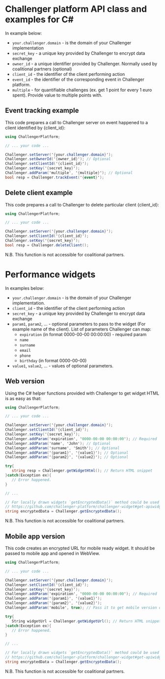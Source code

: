 Challenger platform API class and examples for C#
===

In example below:

 - `your.challenger.domain` - is the domain of your Challenger implementation
 - `secret_key` - a unique key provided by Challenger to encrypt data exchange
 - `owner_id` - a unique identifier provided by Challenger. Normally used by coalitional partners (optional)
 - `client_id` - the identifier of the client performing action
 - `event_id` - the identifier of the corresponding event in Challenger platform.
 - `multiple` - for quantifiable challenges (ex. get 1 point for every 1 euro spent). Provide value to multiple points with.

## Event tracking example

This code prepares a call to Challenger server on event happened to a client identified by {client_id}:

```C#
using ChallengerPlatform;

// ... your code ...

Challenger.setServer('{your.challenger.domain}');
Challenger.setOwnerId('{owner_id}'); // Optional
Challenger.setClientId('{client_id}');
Challenger.setKey('{secret_key}');
Challenger.addParam('multiple', '{multiple}'); // Optional
bool resp = Challenger.trackEvent('{event}');
```

## Delete client example

This code prepares a call to Challenger to delete particular client {client_id}:

```C#
using ChallengerPlatform;

// ... your code ...

Challenger.setServer('{your.challenger.domain}');
Challenger.setClientId('{client_id}');
Challenger.setKey('{secret_key}');
bool resp = Challenger.deleteClient();
```

N.B. This function is not accessible for coalitional partners.

# Performance widgets

In examples below:
 - `your.challenger.domain` - is the domain of your Challenger implementation.
 - `client_id` - the identifier of the client performing action
 - `secret_key` - a unique key provided by Challenger to encrypt data exchange
 - `param1`, `param2`, ... - optional parameters to pass to the widget (For example name of the client). List of parameters Challenger can map:
   - `expiration` (in format 0000-00-00 00:00:00) - required param
   - `name`
   - `surname`
   - `email`
   - `phone`
   - `birthday` (in format 0000-00-00)
 - `value1`, `value2`,  ... - values of optional parameters.

## Web version

Using the C# helper functions provided with Challenger to get widget HTML is as easy as that:

```C#
using ChallengerPlatform;

// ... your code ...

Challenger.setServer('{your.challenger.domain}');
Challenger.setClientId('{client_id}');
Challenger.setKey('{secret_key}');
Challenger.addParam('expiration', '0000-00-00 00:00:00'); // Required
Challenger.addParam('name', 'John'); // Optional
Challenger.addParam('surname', 'Smith'); // Optional
Challenger.addParam('{param1}', '{value1}'); // Optional
Challenger.addParam('{param2}', '{value2}'); // Optional

try{
   string resp = Challenger.getWidgetHtml(); // Return HTML snippet
}catch(Exception ex){
   // Error happened.
}

// ...

// For locally drawn widgets `getEncryptedData()` method could be used instead of `getWidgetHtml()`. Please refer:
// https://github.com/challenger-platform/challenger-widget#get-apiwidgetauthenticateuser for more information
string encryptedData = Challenger.getEncryptedData();

```

N.B. This function is not accessible for coalitional partners.

## Mobile app version

This code creates an encrypted URL for mobile ready widget. It should be passed to mobile app and opened in WebView.

```C#
using ChallengerPlatform;

// ... your code ...

Challenger.setServer('{your.challenger.domain}');
Challenger.setClientId('{client_id}');
Challenger.setKey('{secret_key}');
Challenger.addParam('expiration', '0000-00-00 00:00:00'); // Required
Challenger.addParam('{param1}', '{value1}');
Challenger.addParam('{param2}', '{value2}');
Challenger.addParam('mobile', true); // Pass it to get mobile version of the widget

try{
   String widgetUrl = Challenger.getWidgetUrl(); // Return HTML snippet
}catch(Exception ex){
   // Error happened.
}

// ...

// For locally drawn widgets `getEncryptedData()` method could be used instead of `getWidgetHtml()`. Please refer:
// https://github.com/challenger-platform/challenger-widget#get-apiwidgetauthenticateuser for more information
string encryptedData = Challenger.getEncryptedData();

```

N.B. This function is not accessible for coalitional partners.
